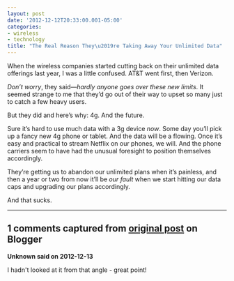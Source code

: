 ```yaml
---
layout: post
date: '2012-12-12T20:33:00.001-05:00'
categories:
- wireless
- technology
title: "The Real Reason They\u2019re Taking Away Your Unlimited Data"
---
```



When the wireless companies started cutting back on their unlimited data offerings last year, I was a little confused. AT&amp;T went first, then Verizon. 

*Don’t worry*, they said—*hardly anyone goes over these new limits*. It seemed strange to me that they’d go out of their way to upset so many just to catch a few heavy users. 

But they did and here’s why: 4g. And the future.

Sure it’s hard to use much data with a 3g device *now*. Some day you’ll pick up a fancy new 4g phone or tablet. And the data will be a flowing. Once it’s easy and practical to stream Netflix on our phones, we will. And the phone carriers seem to have had the unusual foresight to position themselves accordingly.

They’re getting us to abandon our unlimited plans when it’s painless, and then a year or two from now it’ll be *our fault* when we start hitting our data caps and upgrading our plans accordingly.

And that sucks.

---

## 1 comments captured from [original post](https://blog.wassupy.com/2012/12/the-real-reason-theyre-taking-away-your.html) on Blogger

**Unknown said on 2012-12-13**

I hadn't looked at it from that angle - great point!

